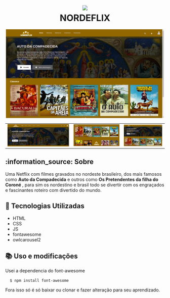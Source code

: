  <h1 align="center"><img src='favicon.ico' width="100px"></br>NORDEFLIX</h1></p>

<p align="center">
<img src='img/nordeflix.png' width="500px"></img>
</p>
<p align="center">
 <table >
   <tr>
    <td><img src='img/filmes_princiapl.png' width="400px">
    </td><td><img src='img/filmes.png' width="300px"></td>
    <td><img src='img/nordeflix.png' width="250px"></img></td>
   <tr>
 </table>
 </p>
<h2> :information_source: Sobre</h2>

 Uma Netflix com filmes gravados no nordeste brasileiro, dos mais famosos 
 como <b>Auto da Compadecida</b> e outros como <b>Os Pretendentes da filha do Coroné </b>, para sim os nordestino e brasil todo se divertir com os engraçados e fascinantes roteiro com divertido do mundo.
 
 
 
## :rocket: Tecnologias Utilizadas 
  - HTML
  - CSS
  - JS
  - fontawesome
  - owlcarousel2

## :books: Uso e modificações
Usei a dependencia do font-awesome
```
  $ npm install font-awesome
```
 Fora isso só é só baixar ou clonar e fazer alteração para seu aprendizado.
 

 

